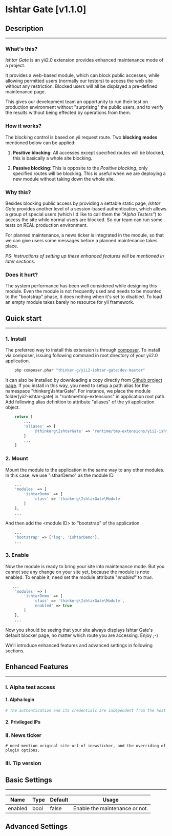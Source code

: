 # Ishtar Gate [v1.1.0]


## Description
-----
### What's this?
*Ishtar Gate* is an yii2.0 extension provides enhanced maintenance mode of a project.

It provides a web-based module, which can block public accesses, while allowing permitted users (normally our testers) to access the web site without any restriction. Blocked users will all be displayed a pre-defined maintenance page.

This gives our development team an opportunity to run their test on production environment without "surprising" the public users, and to verify the results without being effected by operations from them.

### How it works?
The blocking control is based on yii request route. Two **blocking modes** mentioned below can be applied:

1. **Positive blocking**: All accesses except specified routes will be blocked, this is basically a whole site blocking.

2. **Passive blocking**: This is opposite to the *Positive blocking*, only specified routes will be blocking. This is useful when we are deploying a new module without taking down the whole site.

### Why this?
Besides blocking public access by providing a settable static page, *Ishtar Gate* provides another level of a session-based authentication, which allows a group of special users (which I'd like to call them the *"Alpha Testers"*) to access the site while normal users are blocked. So our team can run some tests on REAL production environment.

For planned maintenance, a news ticker is integrated in the module, so that we can give users some messages before a planned maintenance takes place.

*PS: Instructions of setting up these enhanced features will be mentioned in later sections.*

### Does it hurt?
The system performance has been well considered while designing this module. Even the module is not frequently used and needs to be mounted to the "bootstrap" phase, it does nothing when it's set to disabled. To load an empty module takes barely no resource for yii framework.



## Quick start
-----

### 1. Install
The preferred way to install this extension is through [composer](http://getcomposer.org/download/).
To install via composer, issuing following command in root directory of your yii2.0 application.
```bash 
    php composer.phar "thinker-g/yii2-ishtar-gate:dev-master"
```
It can also be installed by downloading a copy directly from [Github project page](https://github.com/thinker-g/yii2-ishtar-gate). If you install in this way, you need to setup a path alias for the namespace "thinkerg\IshtarGate". For instance, we place the module folder(yii2-ishtar-gate) in "runtime/tmp-extensions" in application root path. Add following alias definition to attribute "aliases" of the yii application object.
```php
	return [
		...
		'aliases' => [
			'@thinkerg\IshtarGate' => 'runtime/tmp-extensions/yii2-ishtar-gate'
		]
		...
	]

```


### 2. Mount
Mount the module to the application in the same way to any other modules. In this case, we use "istharDemo" as the module ID.
```php
    ...
    'modules' => [
        'ishtarDemo' => [
            'class' => 'thinkerg\IshtarGate\Module'
        ]
    ],
    ...

```
And then add the \<module ID\> to "bootstrap" of the application.
```php
    ...
    'bootstrap' => ['log', 'ishtarDemo'],
    ...
```

### 3. Enable
Now the module is ready to bring your site into maintenance mode. But you cannot see any change on your site yet, because the module is note enabled. To enable it, need set the module attribute "*enabled*" to *true*.
```php
   ...
    'modules' => [
        'ishtarDemo' => [
            'class' => 'thinkerg\IshtarGate\Module',
            'enabled' => true
        ]
    ],
    ...
```

Now you should be seeing that your site always displays Ishtar Gate's default blocker page, no matter which route you are accessing. Enjoy ;-)

We'll introduce enhanced features and advanced settings in following sections.


## Enhanced Features
-----
### I. Alpha test access
#### 1. Alpha login
```php
# The authentication and its credentials are independent from the host application, and be held by the module itself. This design is for the needs of testing the landing pages or log-in/register procedures of the site.
```
#### 2. Privileged IPs

### II. News ticker

``` 
# need mention original site url of inewsticker, and the overriding of plugin options.
```

### III. Tip version


## Basic Settings
-----
| **Name** | **Type** | **Default** | **Usage** |
|----------|----------|-------------|-----------|
| enabled  | bool     | false       | Enable the maintenance or not.|


## Advanced Settings